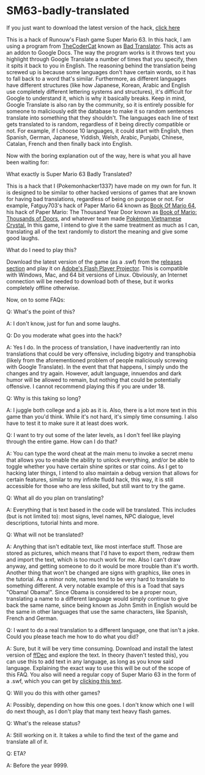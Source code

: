 # SM63-badly-translated

If you just want to download the latest version of the hack, [click here](https://github.com/PokemonHacker1337/SM63-badly-translated/releases/download/Updated_versions/Super.Mario.64.Badly.Translated.0.2.swf)

This is a hack of Runouw's Flash game Super Mario 63. In this hack, I am using a program from [TheCoderCat](https://sites.google.com/view/thecodercatprojects) known as [Bad Translator](https://workspace.google.com/marketplace/app/bad_translator/306615442162). This acts as an addon to Google Docs. The way the program works is it throws text you highlight through Google Translate a number of times that you specify, then it spits it back to you in English. The reasoning behind the translation being screwed up is because some languages don't have certain words, so it has to fall back to a word that's similar. Furthermore, as different languages have different structures (like how Japanese, Korean, Arabic and English use completely different lettering systems and structures), it's difficult for Google to understand it, which is why it basically breaks. Keep in mind, Google Translate is also ran by the community, so it is entirely possible for someone to maliciously edit the database to make it so random sentences translate into something that they shouldn't. The languages each line of text gets translated to is random, regardless of it being directly compatible or not. For example, if I choose 10 languages, it could start with English, then Spanish, German, Japanese, Yiddish, Welsh, Arabic, Punjabi, Chinese, Catalan, French and then finally back into English. 

Now with the boring explanation out of the way, here is what you all have been waiting for:


What exactly is Super Mario 63 Badly Translated?

This is a hack that I (Pokemonhacker1337) have made on my own for fun. It is designed to be similar to other hacked versions of games that are known for having bad translations, regardless of being on purpose or not. For example, Fatguy703's hack of Paper Mario 64 known as [Book Of Mario 64](https://book-of-mario.fandom.com/wiki/Book_of_Mario_64), his hack of Paper Mario: The Thousand Year Door known as [Book of Mario: Thousands of Doors](https://book-of-mario.fandom.com/wiki/Book_of_Mario:_Thousands_of_Doors), and whatever team made [Pokémon Vietnamese Crystal](https://bootleggames.fandom.com/wiki/Pocket_Monsters_Crystal_Version)[.](https://i.pinimg.com/236x/34/22/35/342235838e437f8916c1de7ef6eaae7d--youtubers-video-games.jpg) In this game, I intend to give it the same treatment as much as I can, translating all of the text randomly to distort the meaning and give some good laughs.


What do I need to play this?

Download the latest version of the game (as a .swf) from the [releases section](https://github.com/PokemonHacker1337/SM63-badly-translated/releases) and play it on [Adobe's Flash Player Projector](https://www.adobe.com/support/flashplayer/debug_downloads.html). This is compatible with Windows, Mac, and 64 bit versions of Linux. Obviously, an Internet connection will be needed to download both of these, but it works completely offline otherwise. 


Now, on to some FAQs:

Q: What's the point of this?

A: I don't know, just for fun and some laughs. 


Q: Do you moderate what goes into the hack?

A: Yes I do. In the process of translation, I have inadvertently ran into translations that could be very offensive, including bigotry and transphobia (likely from the aforementioned problem of people maliciously screwing with Google Translate). In the event that that happens, I simply undo the changes and try again. However, adult language, innuendos and dark humor will be allowed to remain, but nothing that could be potentially offensive. I cannot recommend playing this if you are under 18. 

Q: Why is this taking so long?

A: I juggle both college and a job as it is. Also, there is a lot more text in this game than you'd think. While it's not hard, it's simply time consuming. I also have to test it to make sure it at least does work.

Q: I want to try out some of the later levels, as I don't feel like playing through the entire game. How can I do that?

A: You can type the word cheat at the main menu to invoke a secret menu that allows you to enable the ability to unlock everything, and/or be able to toggle whether you have certain shine sprites or star coins. As I get to hacking later things, I intend to also maintain a debug version that allows for certain features, similar to my infinite fludd hack, this way, it is still accessible for those who are less skilled, but still want to try the game. 


Q: What all do you plan on translating?

A: Everything that is text based in the code will be translated. This includes (but is not limited to): most signs, level names, NPC dialogue, level descriptions, tutorial hints and more. 


Q: What will not be translated?

A: Anything that isn't editable text, like most interface stuff. Those are stored as pictures, which means that I'd have to export them, redraw them and import the text, which is too much work for me. Also I can't draw anyway, and getting someone to do it would be more trouble than it's worth. Another thing that won't be changed are signs with graphics, like ones in the tutorial. As a minor note, names tend to be very hard to translate to something different. A very notable example of this is a Toad that says "Obama! Obama!". Since Obama is considered to be a proper noun, translating a name to a different language would simply continue to give back the same name, since being known as John Smith in English would be the same in other languages that use the same characters, like Spanish, French and German. 


Q: I want to do a real translation to a different language, one that isn't a joke. Could you please teach me how to do what you did? 

A: Sure, but it will be very time consuming. Download and install the latest version of [ffDec](https://github.com/jindrapetrik/jpexs-decompiler/releases/tag/version14.4.0) and explore the text. In theory (haven't tested this), you can use this to add text in any language, as long as you know said language. Explaining the exact way to use this will be out of the scope of this FAQ. You also will need a regular copy of Super Mario 63 in the form of a .swf, which you can get by [clicking this text](https://github.com/PokemonHacker1337/Other-Flash-Stuff/raw/main/sm63game.swf). 


Q: Will you do this with other games? 

A: Possibly, depending on how this one goes. I don't know which one I will do next though, as I don't play that many text heavy flash games. 


Q: What's the release status? 

A: Still working on it. It takes a while to find the text of the game and translate all of it. 


Q: ETA?

A: Before the year 9999. 
